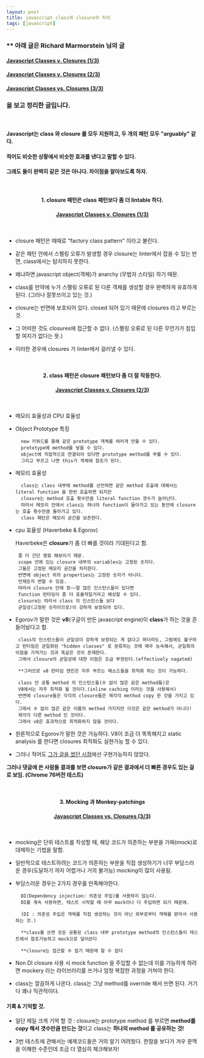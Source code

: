 ```yaml
---
layout: post
title: javascript class와 closure의 차이
tags: [javascript]
---
```



### ** 아래 글은 Richard Marmorstein 님의 글 
#### [Javascript Classes v. Closures (1/3)](https://medium.com/engineering-livestream/javascript-classes-vs-closures-cf6d6c1473f) 
#### [Javascript Classes v. Closures (2/3)](https://medium.com/engineering-livestream/javascript-classes-v-closures-2-3-9fa3b1296b16) 
#### [Javascript Classes vs. Closures (3/3)](https://medium.com/engineering-livestream/javascript-classes-vs-closures-3-3-9d9233eb0a5c)
### 을 보고 정리한 글입니다.

<br />

#### Javascript는 class 와 closure 를 모두 지원하고, 두 개의 패턴 모두 "arguably" 같다. 
#### 적어도 비슷한 상황에서 비슷한 효과를 낸다고 말할 수 있다. 
#### 그래도 둘이 완벽히 같은 것은 아니다. 차이점을 알아보도록 하자.

<br />

#### <center>1. closure 패턴은 class 패턴보다 좀 더 lintable 하다.</center>
#### <center> <a href="https://medium.com/engineering-livestream/javascript-classes-vs-closures-cf6d6c1473f">Javascript Classes v. Closures (1/3)</a> </center>

<br />

 - closure 패턴은 때때로 "factory class pattern" 이라고 불린다.
 
 - 같은 패턴 안에서 스펠링 오류가 발생할 경우 closure는 linter에서 잡을 수 있는 반면, class에서는 탐지하지 못한다.
 
 - 왜냐하면 javascript object(객체)가 anarchy (무법자 스타일) 하기 때문.

 - class를 만약에 누가 스펠링 오류로 된 다른 객체를 생성할 경우 완벽하게 유효하게 된다. (그러나 잘못쓰이고 있는 것.)

 - closure는 반면에 보호되어 있다. closed 되어 있기 때문에 closures 라고 부르는 것.
  
 - 그 어떠한 것도 closures에 접근할 수 없다. (스펠링 오류로 된 다른 무언가가 침입할 여지가 없다는 뜻.)

 - 이러한 경우에 closures 가 linter에서 걸러낼 수 있다.

<br />

#### <center>2. class 패턴은 closure 패턴보다 좀 더 잘 작동한다.</center>
#### <center> <a href="https://medium.com/engineering-livestream/javascript-classes-v-closures-2-3-9fa3b1296b16">Javascript Classes v. Closures (2/3)</a> </center>

<br />

 - 메모리 효율성과 CPU 효율성

 - Object Prototype 특징

         new 키워드를 통해 같은 prototype 객체를 여러개 만들 수 있다.
         prototype에 method를 넣을 수 있다.
         object에 직접적으로 연결되어 있다면 prototype method를 부를 수 있다.
         그리고 부르고 나면 this가 객체에 참조가 된다.

 - 메모리 효율성

         class는 class 내부에 method를 선언하면 같은 method 호출에 대해서는 literal function 을 한번 호출하면 되지만
         closure는 method 호출 횟수만큼 literal function 갯수가 늘어난다.
         따라서 메모리 안에서 class는 하나의 function이 돌아가고 있는 동안에 closure는 호출 횟수만큼 돌아가고 있다.
         class 패턴은 메모리 공간을 보존한다.

 - cpu 효율성 (Haverbeke & Egorov)

    Haverbeke은 **closure**가 좀 더 빠를 것이라 기대된다고 함.

        좀 더 간단 명료 해보이기 때문.
        scope 안에 있는 closure 내부의 variables는 고정된 숫자다.
        그들은 고정된 메모리 공간을 차지한다. 
        반면에 object 위의 properties는 고정된 숫자가 아니다.
        언제든지 변할 수 있음.
        따라서 closure 안에 정~~말 많은 인스턴스들이 있다면
        function 런타임이 좀 더 효율적일거라고 예상할 수 있다. 
        closure는 따라서 class 의 인스턴스들 보다 
        균일성(고정된 숫자이므로)이 강하게 보장되어 있다.

  - Egorov가 말한 것은 **v8**(구글이 만든 javascript engine)이 **class**가 하는 것을 흔들어놨다고 함.

         class의 인스턴스들이 균일성이 강하게 보장되는 게 없다고 하더라도, 그럼에도 불구하고 런타임은 균일화된 "hidden classes" 로 분류하는 것에 매우 능숙해서, 균일화의 이점을 가져가는 것과 똑같은 것이 존재한다.
         그래서 closure의 균일성에 대한 이점은 조금 부정된다.(effectively nagated)

         **그러므로 v8 런타임 엔진은 자주 부르는 메소드들을 최적화 하는 것이 가능하다.

         class 안 공통 method 의 인스턴스들(수 없이 많은 같은 method들)은 
         V8에서는 자주 최적화 될 것이다.(inline caching 이라는 것을 사용해서)
         반면에 closure들은 각각의 closure들은 제각각 method copy 한 것을 가지고 있다.
         그래서 수 없이 많은 같은 이름의 method 가지지만 이것은 같은 method가 아니다! 
         제각각 다른 method 인 것이다.
         그래서 v8은 효과적으로 최적화하지 않을 것이다.

  - 원론적으로 Egorov가 말한 것은 가능하다. V8이 조금 더 똑똑해지고 static analysis 를 한다면 closures 최적화도 실현가능 할 수 있다.

  - 그러나 적어도 [그가 글을 썼던 시점](https://mrale.ph/blog/2012/09/23/grokking-v8-closures-for-fun.html)에선 구현가능하지 않았다.

  **그러나 댓글에 쓴 사람들 결과를 보면 closure가 같은 결과에서 더 빠른 경우도 있는 걸로 보임. (Chrome 76버전 테스트)**

<br />

#### <center>3. Mocking 과 Monkey-patchings</center>
#### <center> <a href="https://medium.com/engineering-livestream/javascript-classes-vs-closures-3-3-9d9233eb0a5c">Javascript Classes vs. Closures (3/3)</a> </center>

<br />

 - mocking은 단위 테스트를 작성할 때, 해당 코드가 의존하는 부분을 가짜(mock)로 대체하는 기법을 말함.

 - 일반적으로 테스트하려는 코드가 의존하는 부분을 직접 생성하기가 너무 부담스러운 경우(도달하기 까지 어렵거나 거의 불가능) mocking이 많이 사용됨.

 - 부담스러운 경우는 2가지 경우를 만족해야한다.

         DI(Dependency injection: 의존성 주입)를 사용하지 않는다. 
         DI를 계속 사용하면, 테스트 시작할 때 아무 mock이나 다 주입하면 되기 때문에.

         (DI : 의존성 주입은 객체를 직접 생성하는 것이 아닌 외부로부터 객체를 받아서 사용하는 것.)

         **class를 쓰면 모든 공통된 class 내부 prototype method의 인스턴스들이 테스트에서 참조가능하고 mock으로 덮어쓴다

         **closure는 접근할 수 없기 때문에 할 수 없다

 - Non DI closure 사용 시 mock function 을 주입할 수 없는데 이를 가능하게 하려면 mockery 라는 라이브러리를 쓰거나 엄청 복잡한 과정을 거쳐야 한다.

 - class는 깔끔하게 나온다. class는 그냥 method를 override 해서 쓰면 된다. 거기다 꽤나 직관적이다.


#### 기록 & 기억할 것.

 - 일단 제일 크게 기억 할 것 : closure는 prototype method 를 부르면 **method를 copy 해서 갯수만큼 만드는 것**이고 class는 **하나의 method 를 공유하는 것!**

 - 3번 테스트에 관해서는 예제코드들은 거의 알기 어려웠다. 한참을 보다가 겨우 문맥을 이해한 수준인데 조금 더 열심히 체크해보자!
